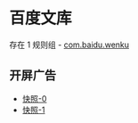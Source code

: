 # 百度文库

存在 1 规则组 - [com.baidu.wenku](/src/apps/com.baidu.wenku.ts)

## 开屏广告

- [快照-0](https://i.gkd.li/import/12520200)
- [快照-1](https://i.gkd.li/import/12520204)
